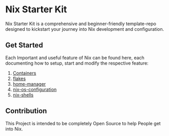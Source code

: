 # Nix Starter Kit
Nix Starter Kit is a comprehensive and beginner-friendly template-repo designed to kickstart your journey into Nix development and configuration.  

## Get Started
Each Important and useful feature of Nix can be found here, each documenting how to setup, start and modify the respective feature:
1. [Containers](/docker-container/README.md)
2. [flakes](/flakes/README.md)
3. [home-manager](/home-config/README.md)
4. [nix-os-configuration](/nix-os/README.md)
5. [nix-shells](/shells/README.md)

## Contribution
This Project is intended to be completely Open Source to help People get into Nix.
